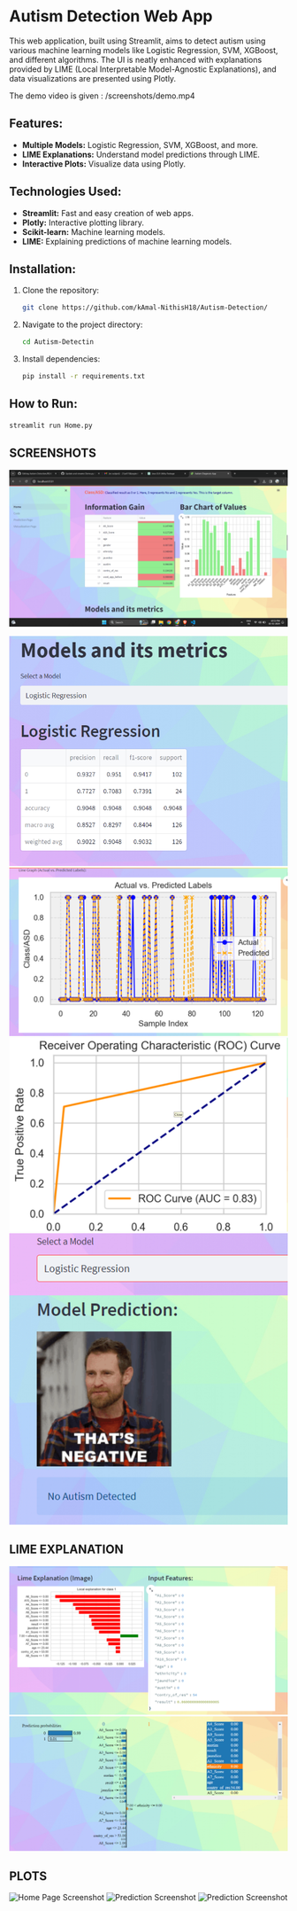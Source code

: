 # Autism Detection Web App

This web application, built using Streamlit, aims to detect autism using various machine learning models like Logistic Regression, SVM, XGBoost, and different algorithms. The UI is neatly enhanced with explanations provided by LIME (Local Interpretable Model-Agnostic Explanations), and data visualizations are presented using Plotly.

The demo video is given : /screenshots/demo.mp4
## Features:

- **Multiple Models:** Logistic Regression, SVM, XGBoost, and more.
- **LIME Explanations:** Understand model predictions through LIME.
- **Interactive Plots:** Visualize data using Plotly.

## Technologies Used:

- **Streamlit:** Fast and easy creation of web apps.
- **Plotly:** Interactive plotting library.
- **Scikit-learn:** Machine learning models.
- **LIME:** Explaining predictions of machine learning models.

## Installation:

1. Clone the repository:

    ```bash
    git clone https://github.com/kAmal-NithisH18/Autism-Detection/
    ```

2. Navigate to the project directory:

    ```bash
    cd Autism-Detectin
    ```

3. Install dependencies:

    ```bash
    pip install -r requirements.txt
    ```

## How to Run:

```bash
streamlit run Home.py
```
## SCREENSHOTS

![Alert System](/screenshots/aut1.png)


![Screenshot 2](/screenshots/aut2.png)
![Screenshot 2](/screenshots/aut3.png)
![Screenshot 2:](/screenshots/aut4.png)
![Screenshot 2](/screenshots/aut5.png)

## LIME EXPLANATION

![Screenshot 2](/screenshots/aut6.png)
![Screenshot 2](/screenshots/aut7.png)

## PLOTS

<div>
  <img src="//screenshots/aut8.png" alt="Home Page Screenshot" width="400">
  <img src="//screenshots/aut9.png" alt="Prediction Screenshot" width="400">
    <img src="//screenshots/aut10.png" alt="Prediction Screenshot" width="400">
</div>
<div>




